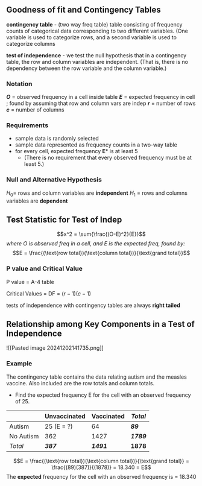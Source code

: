 ## Goodness of fit and Contingency Tables
**contingency table** - (two way freq table) table consisting of frequency counts of categorical data corresponding to two different variables. (One variable is used to categorize rows, and a second variable is used to categorize columns

**test of independence** - we test the null hypothesis that in a contingency table, the row and column variables are independent. (That is, there is no dependency between the row variable and the column variable.)

### Notation
***O*** = observed frequency in a cell inside table
***E*** = expected frequency in cell ; found by assuming that row and column vars are indep 
***r*** = number of rows
***c*** = number of columns

### Requirements
- sample data is randomly selected
- sample data represented as frequency counts in a two-way table
- for every cell, expected frequency **E*** is at least 5  
	- (There is no requirement that every observed frequency must be at least 5.)

### Null and Alternative Hypothesis
$H_0$= rows and column variables are **independent**
$H_1$ = rows and columns variables are **dependent**

## Test Statistic for Test of Indep
$$x^2 = \sum{\frac{(O-E)^2}{E}}$$
*where O is observed freq in a cell, and E is the expected freq, found by:*
$$E = \frac{(\text{row total})(\text{column total})}{\text{grand total}}$$

### P value and Critical Value
P value  = A-4 table

Critical Values = DF = $(r-1)(c-1)$

tests of independence with contingency tables are always **right tailed**

## Relationship among Key Components in a Test of Independence 
![[Pasted image 20241202141735.png]]

### Example
The contingency table contains the data relating autism and the measles vaccine. Also included are the row totals and column totals. 
- Find the expected frequency E for the cell with an observed frequency of 25.

|           | Unvaccinated | Vaccinated | *Total*    |
| --------- | ------------ | ---------- | ---------- |
| Autism    | 25 (E = ?)   | 64         | ***89***   |
| No Autism | 362          | 1427       | ***1789*** |
| *Total*   | ***387***    | ***1491*** | **1878**   |

$$E = \frac{(\text{row total})(\text{column total})}{\text{grand total}} = \frac{(89)(387)}{(1878)} = 18.340 = E$$
The **expected** frequency for the cell with an observed frequency is = 18.340